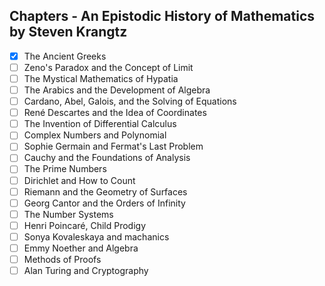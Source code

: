 ## Chapters - An Epistodic History of Mathematics by Steven Krangtz

- [X] The Ancient Greeks
- [ ] Zeno's Paradox and the Concept of Limit
- [ ] The Mystical Mathematics of Hypatia
- [ ] The Arabics and the Development of Algebra
- [ ] Cardano, Abel, Galois, and the Solving of Equations
- [ ] René Descartes and the Idea of Coordinates
- [ ] The Invention of Differential Calculus
- [ ] Complex Numbers and Polynomial
- [ ] Sophie Germain and Fermat's Last Problem
- [ ] Cauchy and the Foundations of Analysis
- [ ] The Prime Numbers
- [ ] Dirichlet and How to Count
- [ ] Riemann and the Geometry of Surfaces
- [ ] Georg Cantor and the Orders of Infinity
- [ ] The Number Systems
- [ ] Henri Poincaré, Child Prodigy
- [ ] Sonya Kovaleskaya and machanics
- [ ] Emmy Noether and Algebra
- [ ] Methods of Proofs
- [ ] Alan Turing and Cryptography
